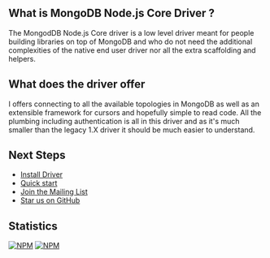 ## What is MongoDB Node.js Core Driver ?

The MongodDB Node.js Core driver is a low level driver meant for people building libraries on top of MongoDB and who do not need the additional complexities of the native end user driver nor all the extra scaffolding and helpers.

## What does the driver offer

I offers connecting to all the available topologies in MongoDB as well as an extensible framework for cursors and hopefully simple to read code. All the plumbing including authentication is all in this driver and as it's much smaller than the legacy 1.X driver it should be much easier to understand.

## Next Steps

 * [Install Driver](overview/installing)
 * [Quick start](overview/quickstart)
 * [Join the Mailing List](community/mailing-list)
 * [Star us on GitHub](https://github.com/mongodb/node-mongodb-native)

## Statistics
[![NPM](https://nodei.co/npm/mongodb-core.png?downloads=true&downloadRank=true)](https://nodei.co/npm/mongodb-core/) [![NPM](https://nodei.co/npm-dl/mongodb-core.png?months=6&height=3)](https://nodei.co/npm/mongodb-core/)
